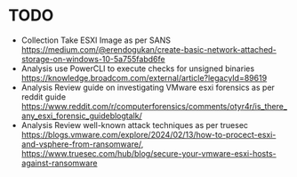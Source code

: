 # TODO

- Collection Take ESXI Image as per SANS https://medium.com/@erendogukan/create-basic-network-attached-storage-on-windows-10-5a755fabd6fe
- Analysis use PowerCLI to execute checks for unsigned binaries https://knowledge.broadcom.com/external/article?legacyId=89619
- Analysis Review guide on investigating VMware esxi forensics as per reddit guide https://www.reddit.com/r/computerforensics/comments/otyr4r/is_there_any_esxi_forensic_guideblogtalk/
- Analysis Review well-known attack techniques as per truesec https://blogs.vmware.com/explore/2024/02/13/how-to-procect-esxi-and-vsphere-from-ransomware/, https://www.truesec.com/hub/blog/secure-your-vmware-esxi-hosts-against-ransomware

